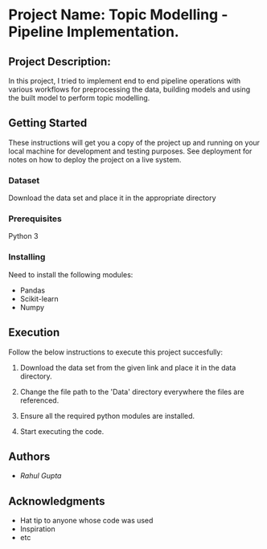 # Project Name: Topic Modelling - Pipeline Implementation.

## Project Description: 

In this project, I tried to implement end to end pipeline operations with various workflows for preprocessing the data, building models and using the built model to perform topic modelling.


## Getting Started

These instructions will get you a copy of the project up and running on your local machine for development and testing purposes. See deployment for notes on how to deploy the project on a live system.


### Dataset

Download the data set and place it in the appropriate directory

### Prerequisites

Python 3


### Installing

Need to install the following modules:

* Pandas
* Scikit-learn
* Numpy


## Execution

Follow the below instructions to execute this project succesfully:

1) Download the data set from the given link and place it in the data directory.

2) Change the file path to the 'Data' directory everywhere the files are referenced.

3) Ensure all the required python modules are installed.

4) Start executing the code.


## Authors

- *Rahul Gupta* 


## Acknowledgments

* Hat tip to anyone whose code was used
* Inspiration
* etc

